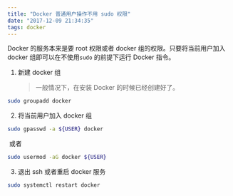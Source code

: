 ```yaml
---
title: "Docker 普通用户操作不用 sudo 权限"
date: "2017-12-09 21:34:35"
tags: docker
---
```


Docker 的服务本来是要 root 权限或者 docker 组的权限。只要将当前用户加入 docker 组即可以在不使用`sudo` 的前提下运行 Docker 指令。

1. 新建 docker 组

   > 一般情况下，在安装 Docker 的时候已经创建好了。

```bash
sudo groupadd docker
```

2. 将当前用户加入 docker 组

```bash
sudo gpasswd -a ${USER} docker
```

​	或者

```bash
sudo usermod -aG docker ${USER}
```

3. 退出 ssh 或者重启 docker 服务

```bash
sudo systemctl restart docker
```

